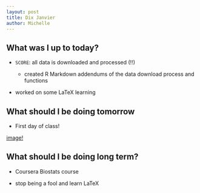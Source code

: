 ```yaml
---
layout: post
title: Dix Janvier
author: Michelle
---
```


## What was I up to today?

* `SCORE`: all data is downloaded and processed (!!)
  + created R Markdown addendums of the data download process and functions
  
* worked on some LaTeX learning


## What should I be doing tomorrow

* First day of class!

[image!](https://nypdecider.files.wordpress.com/2015/02/billy-madison-back-to-school.gif?w=500)

## What should I be doing long term?

* Coursera Biostats course

* stop being a fool and learn LaTeX

<i class="fa fa-code" style="color:pink"> </i>




